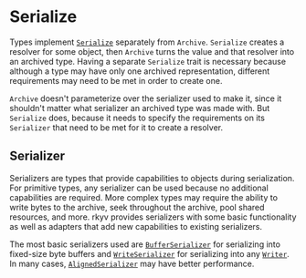 # Serialize

Types implement [`Serialize`](https://docs.rs/rkyv/latest/rkyv/trait.Serialize.html) separately from
`Archive`. `Serialize` creates a resolver for some object, then `Archive` turns the value and that
resolver into an archived type. Having a separate `Serialize` trait is necessary because although a
type may have only one archived representation, different requirements may need to be met in order
to create one.

`Archive` doesn't parameterize over the serializer used to make it, since it shouldn't matter what
serializer an archived type was made with. But `Serialize` does, because it needs to specify the
requirements on its `Serializer` that need to be met for it to create a resolver.

## Serializer

Serializers are types that provide capabilities to objects during serialization. For primitive
types, any serializer can be used because no additional capabilities are required. More complex
types may require the ability to write bytes to the archive, seek throughout the archive, pool
shared resources, and more. rkyv provides serializers with some basic functionality as well as
adapters that add new capabilities to existing serializers.

The most basic serializers used are
[`BufferSerializer`](https://docs.rs/rkyv/latest/rkyv/ser/serializers/struct.BufferSerializer.html)
for serializing into fixed-size byte buffers and
[`WriteSerializer`](https://docs.rs/rkyv/latest/rkyv/ser/serializers/struct.WriteSerializer.html)
for serializing into any [`Writer`](https://doc.rust-lang.org/std/io/trait.Write.html). In many
cases,
[`AlignedSerializer`](https://docs.rs/rkyv/latest/rkyv/ser/serializers/struct.AlignedSerializer.html)
may have better performance.